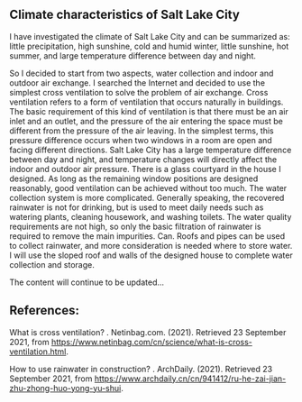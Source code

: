 ## Climate characteristics of Salt Lake City
I have investigated the climate of Salt Lake City and can be summarized as: little precipitation, high sunshine, cold and humid winter, little sunshine, hot summer, and large temperature difference between day and night.

So I decided to start from two aspects, water collection and indoor and outdoor air exchange.
I searched the Internet and decided to use the simplest cross ventilation to solve the problem of air exchange. Cross ventilation refers to a form of ventilation that occurs naturally in buildings. The basic requirement of this kind of ventilation is that there must be an air inlet and an outlet, and the pressure of the air entering the space must be different from the pressure of the air leaving. In the simplest terms, this pressure difference occurs when two windows in a room are open and facing different directions. Salt Lake City has a large temperature difference between day and night, and temperature changes will directly affect the indoor and outdoor air pressure. There is a glass courtyard in the house I designed. As long as the remaining window positions are designed reasonably, good ventilation can be achieved without too much.
The water collection system is more complicated. Generally speaking, the recovered rainwater is not for drinking, but is used to meet daily needs such as watering plants, cleaning housework, and washing toilets. The water quality requirements are not high, so only the basic filtration of rainwater is required to remove the main impurities. Can. Roofs and pipes can be used to collect rainwater, and more consideration is needed where to store water. I will use the sloped roof and walls of the designed house to complete water collection and storage.

The content will continue to be updated...
## References:
What is cross ventilation? . Netinbag.com. (2021). Retrieved 23 September 2021, from https://www.netinbag.com/cn/science/what-is-cross-ventilation.html.

How to use rainwater in construction? . ArchDaily. (2021). Retrieved 23 September 2021, from https://www.archdaily.cn/cn/941412/ru-he-zai-jian-zhu-zhong-huo-yong-yu-shui.

